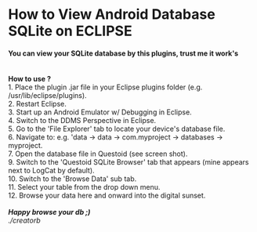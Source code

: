 How to View Android Database SQLite on ECLIPSE
==============================================
<h4>You can view your SQLite database by this plugins, trust me it work's</h4><br/>
<b>How to use ?</b><br/>
1.  Place the plugin .jar file in your Eclipse plugins folder (e.g. /usr/lib/eclipse/plugins).<br/>
2.  Restart Eclipse.<br/>
3.  Start up an Android Emulator w/ Debugging in Eclipse.<br/>
4.  Switch to the DDMS Perspective in Eclipse.<br/>
5.  Go to the 'File Explorer' tab to locate your device's database file.<br/>
6.  Navigate to: e.g. 'data -> data -> com.myproject -> databases -> myproject.<br/>
7.  Open the database file in Questoid (see screen shot).<br/>
9.  Switch to the 'Questoid SQLite Browser' tab that appears (mine appears next to LogCat by default).<br/>
10. Switch to the 'Browse Data' sub tab.<br/>
11. Select your table from the drop down menu.<br/>
12. Browse your data here and onward into the digital sunset.<br/>
<br/>
<b><i>Happy browse your db ;)</i></b><br/>
<i>./creatorb</i>
